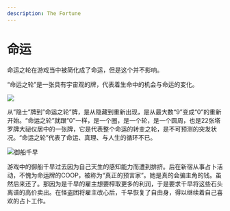 ```yaml
---
description: The Fortune
---
```


# 命运

命运之轮在游戏当中被简化成了命运，但是这个并不影响。

“命运之轮”是一张具有宇宙观的牌，代表着生命中的机会与命运的变化。

![](https://pic3.zhimg.com/80/v2-7247725a2d02d3330a9732ce25396696_720w.jpg)

从”隐士”牌到”命运之轮”牌，是从隐藏到重新出现，是从最大数“9”变成“0”的重新开始。“命运之轮”就跟“0”一样，是一个圈，是一个轮，是一个圆周，也是22张塔罗牌大祕仪居中的一张牌，它是代表整个命运的转变之轮，是不可预测的突发状况。“命运之轮”代表了命运、真理、与人生的循环不已。

![&#x5FA1;&#x8239;&#x5343;&#x65E9;](https://pic4.zhimg.com/80/v2-98771e00c01d3beeee79259e71360ce7_720w.jpg)

游戏中的御船千早过去因为自己天生的感知能力而遭到排挤。后在新宿从事占卜活动，不愧为命运牌的COOP，被称为“真正的预言家”。她是真的会骗主角的钱。虽然后来还了。那因为是千早的雇主想要榨取更多的利润，于是要求千早将这些石头离谱的高价卖出。在怪盗团将雇主改心后，千早恢复了自由身，得以继续着自己喜欢的占卜工作。  



